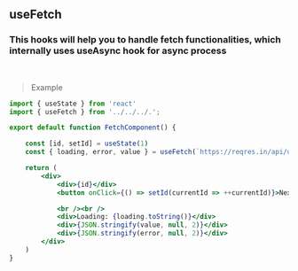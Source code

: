 ## useFetch

### This hooks will help you to handle fetch functionalities, which internally uses useAsync hook for async process

<br />

> Example

```jsx
import { useState } from 'react'
import { useFetch } from '../../../.';

export default function FetchComponent() {

    const [id, setId] = useState(1)
    const { loading, error, value } = useFetch(`https://reqres.in/api/users/${id}`, {}, [id])

    return (
        <div>
            <div>{id}</div>
            <button onClick={() => setId(currentId => ++currentId)}>Next Record</button>

            <br /><br />
            <div>Loading: {loading.toString()}</div>
            <div>{JSON.stringify(value, null, 2)}</div>
            <div>{JSON.stringify(error, null, 2)}</div>
        </div>
    )
}

```